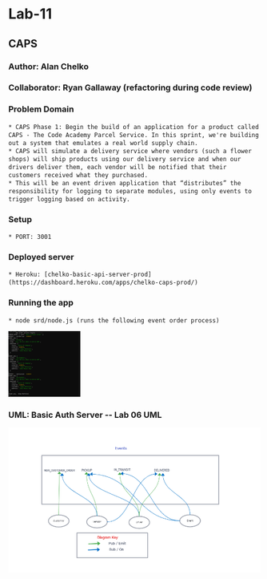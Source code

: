 # Lab-11

## CAPS

### Author: Alan Chelko

### Collaborator: Ryan Gallaway (refactoring during code review)

### Problem Domain

    * CAPS Phase 1: Begin the build of an application for a product called CAPS - The Code Academy Parcel Service. In this sprint, we're building out a system that emulates a real world supply chain.
    * CAPS will simulate a delivery service where vendors (such a flower shops) will ship products using our delivery service and when our drivers deliver them, each vendor will be notified that their customers received what they purchased.
    * This will be an event driven application that “distributes” the responsibility for logging to separate modules, using only events to trigger logging based on activity.

### Setup

    * PORT: 3001

### Deployed server

    * Heroku: [chelko-basic-api-server-prod](https://dashboard.heroku.com/apps/chelko-caps-prod/)

### Running the app

    * node srd/node.js (runs the following event order process)

![UML - Lab 011](images/event-order-process.png)



### UML: Basic Auth Server -- Lab 06 UML

![UML - Lab 011](images/caps-events.png)
